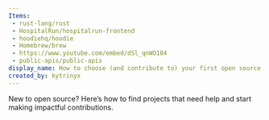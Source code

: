 ```yaml
---
Items:
 - rust-lang/rust
 - HospitalRun/hospitalrun-frontend
 - hoodiehq/hoodie
 - Homebrew/brew
 - https://www.youtube.com/embed/dSl_qnWO104
 - public-apis/public-apis
display_name: How to choose (and contribute to) your first open source project
created_by: kytrinyx
---
```

New to open source? Here’s how to find projects that need help and start making impactful contributions.
